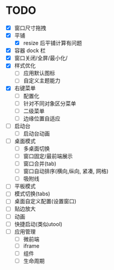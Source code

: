 # TODO

-   [x] 窗口尺寸拖拽
-   [x] 平铺
    -   [x] resize 后平铺计算有问题
-   [x] 容器 dock 栏
-   [x] 窗口关闭/全屏/最小化/
-   [x] 样式优化
    -   [ ] 应用默认图标
    -   [ ] 自定义主题能力
-   [x] 右键菜单
    -   [ ] 配置化
    -   [ ] 针对不同对象区分菜单
    -   [ ] 二级菜单
    -   [ ] 边缘位置自适应
-   [ ] 启动台
    -   [ ] 启动台动画
-   [ ] 桌面模式
    -   [ ] 多桌面切换
    -   [ ] 窗口固定/最前端展示
    -   [ ] 窗口合并(tab)
    -   [ ] 窗口自动排序(横向,纵向, 紧凑, 网格)
    -   [ ] 吸附线
-   [ ] 平板模式
-   [ ] 模式切换(tabs)
-   [ ] 桌面自定义配置(设置窗口)
-   [ ] 贴边放大
-   [ ] 动画
-   [ ] 快捷启动(类似utool)
-   [ ] 应用管理
    -   [ ] 微前端
    -   [ ] iframe
    -   [ ] 组件
    -   [ ] 生命周期
